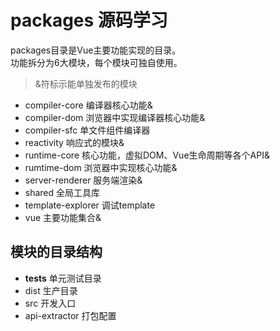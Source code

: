 # packages 源码学习

packages目录是Vue主要功能实现的目录。     
功能拆分为6大模块，每个模块可独自使用。     

>&符标示能单独发布的模块

* compiler-core 编译器核心功能&
* compiler-dom 浏览器中实现编译器核心功能&
* compiler-sfc 单文件组件编译器
* reactivity 响应式的模块&
* runtime-core 核心功能，虚拟DOM、Vue生命周期等各个API& 
* rumtime-dom 浏览器中实现核心功能&
* server-renderer 服务端渲染&
* shared 全局工具库
* template-explorer 调试template
* vue 主要功能集合&

## 模块的目录结构

* __tests__ 单元测试目录
* dist 生产目录
* src 开发入口
* api-extractor 打包配置